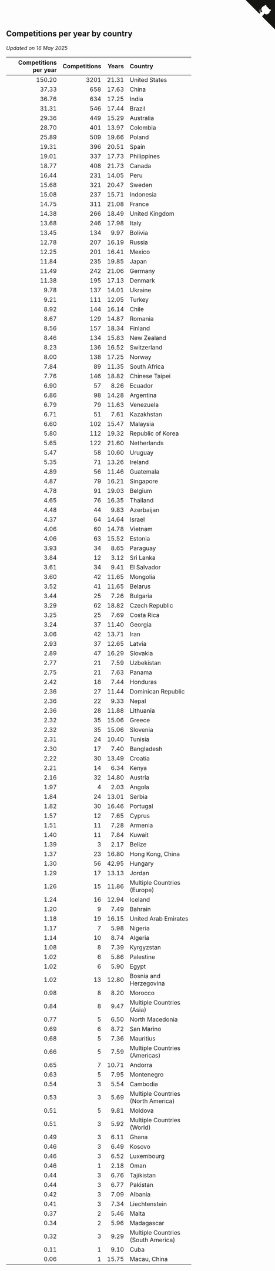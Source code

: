 ## Competitions per year by country

*Updated on 16 May 2025*

| Competitions per year | Competitions | Years | Country |
| ---: | ---: | ---: | :--- |
| 150.20 | 3201 | 21.31 | United States |
| 37.33 | 658 | 17.63 | China |
| 36.76 | 634 | 17.25 | India |
| 31.31 | 546 | 17.44 | Brazil |
| 29.36 | 449 | 15.29 | Australia |
| 28.70 | 401 | 13.97 | Colombia |
| 25.89 | 509 | 19.66 | Poland |
| 19.31 | 396 | 20.51 | Spain |
| 19.01 | 337 | 17.73 | Philippines |
| 18.77 | 408 | 21.73 | Canada |
| 16.44 | 231 | 14.05 | Peru |
| 15.68 | 321 | 20.47 | Sweden |
| 15.08 | 237 | 15.71 | Indonesia |
| 14.75 | 311 | 21.08 | France |
| 14.38 | 266 | 18.49 | United Kingdom |
| 13.68 | 246 | 17.98 | Italy |
| 13.45 | 134 | 9.97 | Bolivia |
| 12.78 | 207 | 16.19 | Russia |
| 12.25 | 201 | 16.41 | Mexico |
| 11.84 | 235 | 19.85 | Japan |
| 11.49 | 242 | 21.06 | Germany |
| 11.38 | 195 | 17.13 | Denmark |
| 9.78 | 137 | 14.01 | Ukraine |
| 9.21 | 111 | 12.05 | Turkey |
| 8.92 | 144 | 16.14 | Chile |
| 8.67 | 129 | 14.87 | Romania |
| 8.56 | 157 | 18.34 | Finland |
| 8.46 | 134 | 15.83 | New Zealand |
| 8.23 | 136 | 16.52 | Switzerland |
| 8.00 | 138 | 17.25 | Norway |
| 7.84 | 89 | 11.35 | South Africa |
| 7.76 | 146 | 18.82 | Chinese Taipei |
| 6.90 | 57 | 8.26 | Ecuador |
| 6.86 | 98 | 14.28 | Argentina |
| 6.79 | 79 | 11.63 | Venezuela |
| 6.71 | 51 | 7.61 | Kazakhstan |
| 6.60 | 102 | 15.47 | Malaysia |
| 5.80 | 112 | 19.32 | Republic of Korea |
| 5.65 | 122 | 21.60 | Netherlands |
| 5.47 | 58 | 10.60 | Uruguay |
| 5.35 | 71 | 13.26 | Ireland |
| 4.89 | 56 | 11.46 | Guatemala |
| 4.87 | 79 | 16.21 | Singapore |
| 4.78 | 91 | 19.03 | Belgium |
| 4.65 | 76 | 16.35 | Thailand |
| 4.48 | 44 | 9.83 | Azerbaijan |
| 4.37 | 64 | 14.64 | Israel |
| 4.06 | 60 | 14.78 | Vietnam |
| 4.06 | 63 | 15.52 | Estonia |
| 3.93 | 34 | 8.65 | Paraguay |
| 3.84 | 12 | 3.12 | Sri Lanka |
| 3.61 | 34 | 9.41 | El Salvador |
| 3.60 | 42 | 11.65 | Mongolia |
| 3.52 | 41 | 11.65 | Belarus |
| 3.44 | 25 | 7.26 | Bulgaria |
| 3.29 | 62 | 18.82 | Czech Republic |
| 3.25 | 25 | 7.69 | Costa Rica |
| 3.24 | 37 | 11.40 | Georgia |
| 3.06 | 42 | 13.71 | Iran |
| 2.93 | 37 | 12.65 | Latvia |
| 2.89 | 47 | 16.29 | Slovakia |
| 2.77 | 21 | 7.59 | Uzbekistan |
| 2.75 | 21 | 7.63 | Panama |
| 2.42 | 18 | 7.44 | Honduras |
| 2.36 | 27 | 11.44 | Dominican Republic |
| 2.36 | 22 | 9.33 | Nepal |
| 2.36 | 28 | 11.88 | Lithuania |
| 2.32 | 35 | 15.06 | Greece |
| 2.32 | 35 | 15.06 | Slovenia |
| 2.31 | 24 | 10.40 | Tunisia |
| 2.30 | 17 | 7.40 | Bangladesh |
| 2.22 | 30 | 13.49 | Croatia |
| 2.21 | 14 | 6.34 | Kenya |
| 2.16 | 32 | 14.80 | Austria |
| 1.97 | 4 | 2.03 | Angola |
| 1.84 | 24 | 13.01 | Serbia |
| 1.82 | 30 | 16.46 | Portugal |
| 1.57 | 12 | 7.65 | Cyprus |
| 1.51 | 11 | 7.28 | Armenia |
| 1.40 | 11 | 7.84 | Kuwait |
| 1.39 | 3 | 2.17 | Belize |
| 1.37 | 23 | 16.80 | Hong Kong, China |
| 1.30 | 56 | 42.95 | Hungary |
| 1.29 | 17 | 13.13 | Jordan |
| 1.26 | 15 | 11.86 | Multiple Countries (Europe) |
| 1.24 | 16 | 12.94 | Iceland |
| 1.20 | 9 | 7.49 | Bahrain |
| 1.18 | 19 | 16.15 | United Arab Emirates |
| 1.17 | 7 | 5.98 | Nigeria |
| 1.14 | 10 | 8.74 | Algeria |
| 1.08 | 8 | 7.39 | Kyrgyzstan |
| 1.02 | 6 | 5.86 | Palestine |
| 1.02 | 6 | 5.90 | Egypt |
| 1.02 | 13 | 12.80 | Bosnia and Herzegovina |
| 0.98 | 8 | 8.20 | Morocco |
| 0.84 | 8 | 9.47 | Multiple Countries (Asia) |
| 0.77 | 5 | 6.50 | North Macedonia |
| 0.69 | 6 | 8.72 | San Marino |
| 0.68 | 5 | 7.36 | Mauritius |
| 0.66 | 5 | 7.59 | Multiple Countries (Americas) |
| 0.65 | 7 | 10.71 | Andorra |
| 0.63 | 5 | 7.95 | Montenegro |
| 0.54 | 3 | 5.54 | Cambodia |
| 0.53 | 3 | 5.69 | Multiple Countries (North America) |
| 0.51 | 5 | 9.81 | Moldova |
| 0.51 | 3 | 5.92 | Multiple Countries (World) |
| 0.49 | 3 | 6.11 | Ghana |
| 0.46 | 3 | 6.49 | Kosovo |
| 0.46 | 3 | 6.52 | Luxembourg |
| 0.46 | 1 | 2.18 | Oman |
| 0.44 | 3 | 6.76 | Tajikistan |
| 0.44 | 3 | 6.77 | Pakistan |
| 0.42 | 3 | 7.09 | Albania |
| 0.41 | 3 | 7.34 | Liechtenstein |
| 0.37 | 2 | 5.46 | Malta |
| 0.34 | 2 | 5.96 | Madagascar |
| 0.32 | 3 | 9.29 | Multiple Countries (South America) |
| 0.11 | 1 | 9.10 | Cuba |
| 0.06 | 1 | 15.75 | Macau, China |


<a href="https://github.com/jonatanklosko/wca_statistics" class="github-corner" aria-label="View source on Github"><svg width="80" height="80" viewBox="0 0 250 250" style="fill:#151513; color:#fff; position: absolute; top: 0; border: 0; right: 0;" aria-hidden="true"><path d="M0,0 L115,115 L130,115 L142,142 L250,250 L250,0 Z"></path><path d="M128.3,109.0 C113.8,99.7 119.0,89.6 119.0,89.6 C122.0,82.7 120.5,78.6 120.5,78.6 C119.2,72.0 123.4,76.3 123.4,76.3 C127.3,80.9 125.5,87.3 125.5,87.3 C122.9,97.6 130.6,101.9 134.4,103.2" fill="currentColor" style="transform-origin: 130px 106px;" class="octo-arm"></path><path d="M115.0,115.0 C114.9,115.1 118.7,116.5 119.8,115.4 L133.7,101.6 C136.9,99.2 139.9,98.4 142.2,98.6 C133.8,88.0 127.5,74.4 143.8,58.0 C148.5,53.4 154.0,51.2 159.7,51.0 C160.3,49.4 163.2,43.6 171.4,40.1 C171.4,40.1 176.1,42.5 178.8,56.2 C183.1,58.6 187.2,61.8 190.9,65.4 C194.5,69.0 197.7,73.2 200.1,77.6 C213.8,80.2 216.3,84.9 216.3,84.9 C212.7,93.1 206.9,96.0 205.4,96.6 C205.1,102.4 203.0,107.8 198.3,112.5 C181.9,128.9 168.3,122.5 157.7,114.1 C157.9,116.9 156.7,120.9 152.7,124.9 L141.0,136.5 C139.8,137.7 141.6,141.9 141.8,141.8 Z" fill="currentColor" class="octo-body"></path></svg></a><style>.github-corner:hover .octo-arm{animation:octocat-wave 560ms ease-in-out}@keyframes octocat-wave{0%,100%{transform:rotate(0)}20%,60%{transform:rotate(-25deg)}40%,80%{transform:rotate(10deg)}}@media (max-width:500px){.github-corner:hover .octo-arm{animation:none}.github-corner .octo-arm{animation:octocat-wave 560ms ease-in-out}}</style>
